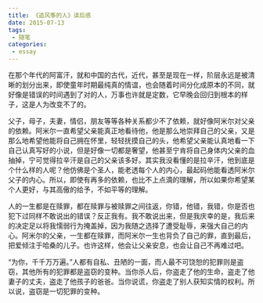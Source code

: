```yaml
---
title: 《追风筝的人》读后感
date: 2015-07-13
tags:
 - 随笔    
categories: 
 - essay
---
```


在那个年代的阿富汗，就和中国的古代，近代，甚至是现在一样，阶层永远是被清晰的划分出来，即使童年时期最纯真的情谊，也会随着时间分化成原本的不同，就好像是错误的时间遇到了对的人，万事也许就是定数，它早晚会回归到根本的样子，这是人为改变不了的。

父子，母子，夫妻，情侣，朋友等等各种关系都少不了依赖，就好像阿米尔对父亲的依赖。阿米尔一直希望父亲能真正地看待他，他是那么地崇拜自己的父亲，又是那么地希望他能将自己拥在怀里，轻轻抚摸自己的头，他希望父亲能认真地看一下自己认真写好的小说，但是好像一切都是奢望，他甚至宁肯将自己身体内父亲的血抽掉，宁可觉得拉辛汗是自己的父亲该多好。其实我没看懂的是拉辛汗，他到底是个什么样的人呢？他仿佛是个圣人，能老透每个人的内心，最起码他能看透阿米尔父子的内心。所以，即使有再多的依赖，也比不上点滴的理解，所以如果你希望某个人更好，与其高傲的给予，不如平等的理解。

人的一生都是在赎罪，都在赎罪与被赎罪之间往返，你错，他错，我错，你是否也犯下过同样不敢说出的错误？反正我有。我不敢说出来，但是我庆幸的是，我后来的决定足以将我懦弱行为掩盖掉，因为我随之选择了遭受耻辱，来强大自己的内心。阿米尔的父亲，一生都在赎罪，而阿米尔一生也背负了自己的罪，直到最后，把爱倾注于哈桑的儿子。也许这样，他会让父亲安息，也会让自己不再难过吧。

“为你，千千万万遍。”人都有自私、丑陋的一面，而人最不可饶恕的犯罪则是盗窃，其他所有的犯罪都是盗窃的变种。当你杀人后，你盗走了他的生命，盗走了他妻子的丈夫，盗走了他孩子的爸爸。当你说谎，你盗走了别人获知实情的权利。所以说，盗窃是一切犯罪的变种。